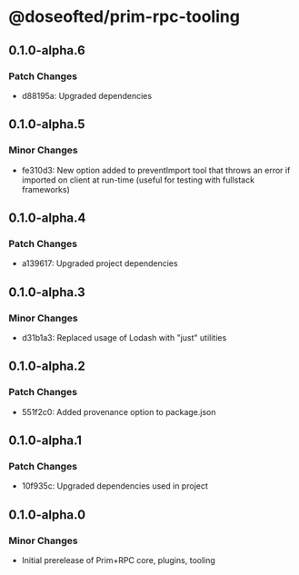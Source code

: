 # @doseofted/prim-rpc-tooling

## 0.1.0-alpha.6

### Patch Changes

- d88195a: Upgraded dependencies

## 0.1.0-alpha.5

### Minor Changes

- fe310d3: New option added to preventImport tool that throws an error if imported on client at run-time (useful for
  testing with fullstack frameworks)

## 0.1.0-alpha.4

### Patch Changes

- a139617: Upgraded project dependencies

## 0.1.0-alpha.3

### Minor Changes

- d31b1a3: Replaced usage of Lodash with "just" utilities

## 0.1.0-alpha.2

### Patch Changes

- 551f2c0: Added provenance option to package.json

## 0.1.0-alpha.1

### Patch Changes

- 10f935c: Upgraded dependencies used in project

## 0.1.0-alpha.0

### Minor Changes

- Initial prerelease of Prim+RPC core, plugins, tooling
